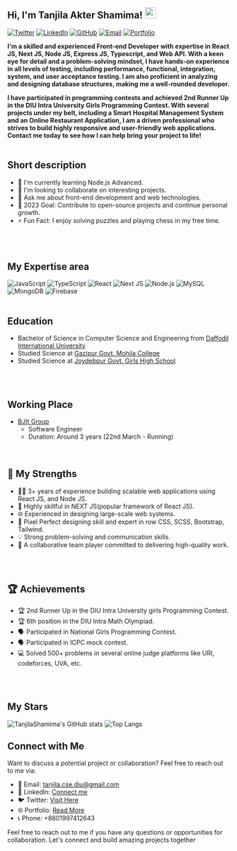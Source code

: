 ## Hi, I'm Tanjila Akter Shamima! <img src="https://media.giphy.com/media/hvRJCLFzcasrR4ia7z/giphy.gif" width="25px">

[![Twitter](https://img.shields.io/twitter/url?label=twitter&style=social&url=https%3A%2F%2Ftwitter.com%2Fshamima_tanjila)](https://twitter.com/shamima_tanjila)
[![LinkedIn](https://img.shields.io/badge/LinkedIn-blue?logo=linkedin)](https://www.linkedin.com/in/tanjila-shamima-b932bb1a5/)
[![GitHub](https://img.shields.io/badge/GitHub-lightgrey?logo=github)](https://github.com/TanjilaShamima)
[![Email](https://img.shields.io/badge/Email-gray?logo=gmail&style=flat-square)](mailto:tanjila.cse.diu@gmail.com)
[![Portfolio](https://img.shields.io/badge/Portfolio-TanjilaShamima-blue)](https://tanjila-shamima.web.app/)

<strong style="text-align: justify;">
I'm a skilled and experienced Front-end Developer with expertise in React JS, Next JS, Node JS, Express JS, Typescript, and Web API. With a keen eye for detail and a problem-solving mindset, I have hands-on experience in all levels of testing, including performance, functional, integration, system, and user acceptance testing. I am also proficient in analyzing and designing database structures, making me a well-rounded developer.

I have participated in programming contests and achieved 2nd Runner Up in the DIU Intra University Girls Programming Contest. With several projects under my belt, including a Smart Hospital Management System and an Online Restaurant Application, I am a driven professional who strives to build highly responsive and user-friendly web applications. Contact me today to see how I can help bring your project to life!
</strong> 
<br />
<br />

## Short description
- 🌱 I'm currently learning Node.js Advanced.
- 👯 I'm looking to collaborate on interesting projects.
- 💬 Ask me about front-end development and web technologies.
- 🥅 2023 Goal: Contribute to open-source projects and continue personal growth.
- ⚡ Fun Fact: I enjoy solving puzzles and playing chess in my free time.
<br />
<br />

## My Expertise area
![JavaScript](https://img.shields.io/badge/JavaScript-Expert-yellow)
![TypeScript](https://img.shields.io/badge/TypeScript-Expert-blue)
![React](https://img.shields.io/badge/React-Advanced-blueviolet)
![Next JS](https://img.shields.io/badge/NEXT.js-Expert-blue)
![Node.js](https://img.shields.io/badge/Node.js-Intermediate-green)
![MySQL](https://img.shields.io/badge/MySQL-Intermediate-orange)
![MongoDB](https://img.shields.io/badge/MongoDB-Intermediate-success)
![Firebase](https://img.shields.io/badge/Firebase-Intermediate-yellow)
<br />
<br />

## Education
- Bachelor of Science in Computer Science and Engineering from [Daffodil International University](https://daffodilvarsity.edu.bd/)
- Studied Science at [Gazipur Govt. Mohila College ](https://daffodilvarsity.edu.bd/)
- Studied Science at [Joydebpur Govt. Girls High School ](https://daffodilvarsity.edu.bd/)
<br />
<br />

## Working Place

- [BJIt Group](https://www.bjitgroup.com)
  - Software Engineer
  - Duration: Around 3 years (22nd March - Running)
  <br />
  <br />
## 🚀 My Strengths
- 👨‍💻 3+ years of experience building scalable web applications using React JS, and Node JS.
- 🔧 Highly skillful in NEXT JS(popular framework of React JS).
- 🌐 Experienced in designing large-scale web systems.
- 🤖 Pixel Perfect designing skill and expert in row CSS, SCSS, Bootstrap, Tailwind. 
- 💡 Strong problem-solving and communication skills.
- 🤝 A collaborative team player committed to delivering high-quality work.
<br />
<br />

## 🏆 Achievements
- 🏆 2nd Runner Up in the DIU Intra University girls Programming Contest.
- 🏆 6th position in the DIU Intra Math Olympiad.
- 🗣️ Participated in National Girls Programming Contest.
- 🗣️ Participated in ICPC mock contest.
- 💻 Solved 500+ problems in several online judge platforms like URI, codeforces, UVA, etc.
<br />
<br />

## My Stars
![TanjilaShamima's GitHub stats](https://github-readme-stats.vercel.app/api?username=TanjilaShamima&show_icons=true&theme=dark)
![Top Langs](https://github-readme-stats.vercel.app/api/top-langs/?username=TanjilaShamima&layout=compact&theme=dark)

## Connect with Me
Want to discuss a potential project or collaboration? Feel free to reach out to me via:
- 📧 Email: tanjila.cse.diu@gmail.com
- 💬 LinkedIn: [Connect me](https://www.linkedin.com/in/tanjila-shamima-b932bb1a5/)
- 🐦 Twitter: [Visit Here](https://twitter.com/shamima_tanjila)
- 🌐 Portfolio: [Read More](https://tanjila-shamima.web.app/)
- 📞 Phone: +8801997412643

Feel free to reach out to me if you have any questions or opportunities for collaboration. Let's connect and build amazing projects together
